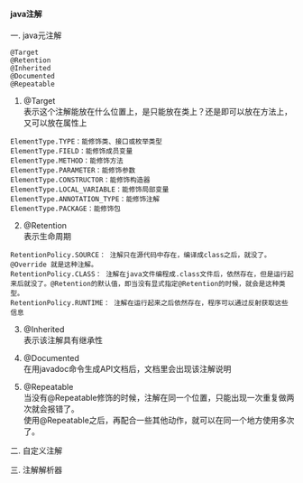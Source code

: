 #### java注解


一. java元注解 </br>
```
@Target    
@Retention  
@Inherited  
@Documented 
@Repeatable  
```

1. @Target </br>
表示这个注解能放在什么位置上，是只能放在类上？还是即可以放在方法上，又可以放在属性上 </br>
```
ElementType.TYPE：能修饰类、接口或枚举类型
ElementType.FIELD：能修饰成员变量
ElementType.METHOD：能修饰方法
ElementType.PARAMETER：能修饰参数
ElementType.CONSTRUCTOR：能修饰构造器
ElementType.LOCAL_VARIABLE：能修饰局部变量
ElementType.ANNOTATION_TYPE：能修饰注解
ElementType.PACKAGE：能修饰包
```


2. @Retention  </br>
表示生命周期  </br>
```
RetentionPolicy.SOURCE： 注解只在源代码中存在，编译成class之后，就没了。@Override 就是这种注解。
RetentionPolicy.CLASS： 注解在java文件编程成.class文件后，依然存在，但是运行起来后就没了。@Retention的默认值，即当没有显式指定@Retention的时候，就会是这种类型。
RetentionPolicy.RUNTIME： 注解在运行起来之后依然存在，程序可以通过反射获取这些信息
```

3. @Inherited   </br>
表示该注解具有继承性  </br>

4. @Documented  </br>
在用javadoc命令生成API文档后，文档里会出现该注解说明  </br>

5. @Repeatable </br>
当没有@Repeatable修饰的时候，注解在同一个位置，只能出现一次重复做两次就会报错了。 </br>
使用@Repeatable之后，再配合一些其他动作，就可以在同一个地方使用多次了。 </br>


二. 自定义注解




三. 注解解析器
